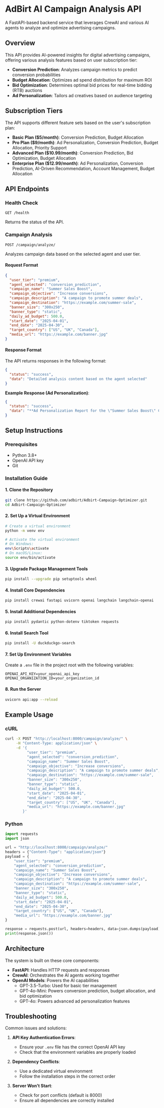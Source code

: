 # AdBirt AI Campaign Analysis API

A FastAPI-based backend service that leverages CrewAI and various AI agents to analyze and optimize advertising campaigns.

## Overview

This API provides AI-powered insights for digital advertising campaigns, offering various analysis features based on user subscription tier:

- **Conversion Prediction**: Analyzes campaign metrics to predict conversion probabilities
- **Budget Allocation**: Optimizes ad spend distribution for maximum ROI
- **Bid Optimization**: Determines optimal bid prices for real-time bidding (RTB) auctions
- **Ad Personalization**: Tailors ad creatives based on audience targeting

## Subscription Tiers

The API supports different feature sets based on the user's subscription plan:

- **Basic Plan ($5/month)**: Conversion Prediction, Budget Allocation
- **Pro Plan ($9/month)**: Ad Personalization, Conversion Prediction, Budget Allocation, Priority Support
- **Advanced Plan ($10.99/month)**: Conversion Prediction, Bid Optimization, Budget Allocation
- **Enterprise Plan ($12.99/month)**: Ad Personalization, Conversion Prediction, AI-Driven Recommendation, Account Management, Budget Allocation

## API Endpoints

### Health Check
```
GET /health
```
Returns the status of the API.

### Campaign Analysis
```
POST /campaign/analyze/
```
Analyzes campaign data based on the selected agent and user tier.

#### Request Format
```json
{
  "user_tier": "premium",
  "agent_selected": "conversion_prediction",
  "campaign_name": "Summer Sales Boost",
  "campaign_objective": "Increase conversions",
  "campaign_description": "A campaign to promote summer deals",
  "campaign_destination": "https://example.com/summer-sale",
  "banner_size": "300x250",
  "banner_type": "static",
  "daily_ad_budget": 500.0,
  "start_date": "2025-04-01",
  "end_date": "2025-04-30",
  "target_country": ["US", "UK", "Canada"],
  "media_url": "https://example.com/banner.jpg"
}
```

#### Response Format
The API returns responses in the following format:

```json
{
  "status": "success",
  "data": "Detailed analysis content based on the agent selected"
}
```

**Example Response (Ad Personalization)**:
```json
{
  "status": "success",
  "data": "**Ad Personalization Report for the \"Summer Sales Boost\" Campaign**\n\n**1. Recommended Creative Variations:**\n- **Dynamic Imagery:** Incorporate dynamic elements in the static banner, such as rotating images of various summer products, to capture different interests within the audience.\n- **Localized Content:** Create variations of the ad that include localized images or references to cultural symbols relevant to the US, UK, and Canada. For instance, featuring iconic summer locations or events from each country.\n- **Personalized Messaging:** Use personalized text overlays that address the specific audience segment, such as \"Enjoy Summer in [Country] with Our Exclusive Deals!\"\n\n**2. Expected Engagement Improvements:**\n- By integrating dynamic imagery and localized content, we anticipate an increase in engagement by approximately 15-20%, as these elements resonate more effectively with the audience's cultural and personal preferences.\n- Personalized messaging is expected to enhance the click-through rate (CTR) from 1.5% to potentially 2.0%, improving the overall interaction with the ad.\n\n**3. AI-Driven Insights for Content Tailoring:**\n- **User Behavior Analysis:** Utilize AI tools to analyze user interaction data, identifying patterns that can inform future creative adjustments. For instance, if a particular product image receives higher engagement, prioritize it in future ads.\n- **Sentiment Analysis:** Implement AI-driven sentiment analysis on feedback or comments related to the campaign to gauge audience reactions and adapt the messaging accordingly.\n- **Predictive Engagement Models:** Deploy AI models to predict which creative elements are likely to perform best based on historical data and current trends, allowing for proactive adjustments.\n\n**4. Creative Insights for Better Engagement:**\n- **Color Psychology:** Use bright, summer-themed colors that evoke a sense of excitement and urgency, encouraging users to engage with the ad.\n- **Call-to-Action (CTA) Optimization:** Test different CTAs, such as \"Shop Now,\" \"Discover Deals,\" or \"Uncover Savings,\" to determine which generates the highest response rate.\n- **Visual Hierarchy:** Ensure that the most critical information, such as discounts or limited-time offers, is prominently displayed to capture attention immediately.\n\nBy implementing these personalized ad variations and leveraging AI-driven insights, the \"Summer Sales Boost\" campaign is poised to significantly enhance its engagement and conversion rates. This approach not only aligns with the campaign's objective to increase conversions but also maximizes the effectiveness of the allocated budget, ensuring a robust return on investment."
}
```

## Setup Instructions

### Prerequisites
- Python 3.8+
- OpenAI API key
- Git

### Installation Guide

#### 1. Clone the Repository
```bash
git clone https://github.com/adbirt/Adbirt-Campaign-Optimizer.git
cd Adbirt-Campaign-Optimizer
```

#### 2. Set Up a Virtual Environment
```bash
# Create a virtual environment
python -m venv env

# Activate the virtual environment
# On Windows:
env\Scripts\activate
# On macOS/Linux:
source env/bin/activate
```

#### 3. Upgrade Package Management Tools
```bash
pip install --upgrade pip setuptools wheel
```

#### 4. Install Core Dependencies
```bash
pip install crewai fastapi uvicorn openai langchain langchain-openai
```

#### 5. Install Additional Dependencies
```bash
pip install pydantic python-dotenv tiktoken requests
```

#### 6. Install Search Tool
```bash
pip install -U duckduckgo-search
```

#### 7. Set Up Environment Variables
Create a `.env` file in the project root with the following variables:
```
OPENAI_API_KEY=your_openai_api_key
OPENAI_ORGANIZATION_ID=your_organization_id
```

#### 8. Run the Server
```bash
uvicorn api:app --reload
```

## Example Usage

### cURL

```bash
curl -X POST "http://localhost:8000/campaign/analyze/" \
     -H "Content-Type: application/json" \
     -d '{
          "user_tier": "premium",
          "agent_selected": "conversion_prediction",
          "campaign_name": "Summer Sales Boost",
          "campaign_objective": "Increase conversions",
          "campaign_description": "A campaign to promote summer deals",
          "campaign_destination": "https://example.com/summer-sale",
          "banner_size": "300x250",
          "banner_type": "static",
          "daily_ad_budget": 500.0,
          "start_date": "2025-04-01",
          "end_date": "2025-04-30",
          "target_country": ["US", "UK", "Canada"],
          "media_url": "https://example.com/banner.jpg"
        }'
```

### Python

```python
import requests
import json

url = "http://localhost:8000/campaign/analyze/"
headers = {"Content-Type": "application/json"}
payload = {
    "user_tier": "premium",
    "agent_selected": "conversion_prediction",
    "campaign_name": "Summer Sales Boost",
    "campaign_objective": "Increase conversions",
    "campaign_description": "A campaign to promote summer deals",
    "campaign_destination": "https://example.com/summer-sale",
    "banner_size": "300x250",
    "banner_type": "static",
    "daily_ad_budget": 500.0,
    "start_date": "2025-04-01",
    "end_date": "2025-04-30",
    "target_country": ["US", "UK", "Canada"],
    "media_url": "https://example.com/banner.jpg"
}

response = requests.post(url, headers=headers, data=json.dumps(payload))
print(response.json())
```

## Architecture

The system is built on these core components:
- **FastAPI**: Handles HTTP requests and responses
- **CrewAI**: Orchestrates the AI agents working together
- **OpenAI Models**: Powers the AI capabilities
  - GPT-3.5-Turbo: Used for basic tier management
  - GPT-4o-Mini: Powers conversion prediction, budget allocation, and bid optimization
  - GPT-4o: Powers advanced ad personalization features

## Troubleshooting

Common issues and solutions:

1. **API Key Authentication Errors**:
   - Ensure your `.env` file has the correct OpenAI API key
   - Check that the environment variables are properly loaded

2. **Dependency Conflicts**:
   - Use a dedicated virtual environment
   - Follow the installation steps in the correct order

3. **Server Won't Start**:
   - Check for port conflicts (default is 8000)
   - Ensure all dependencies are correctly installed
